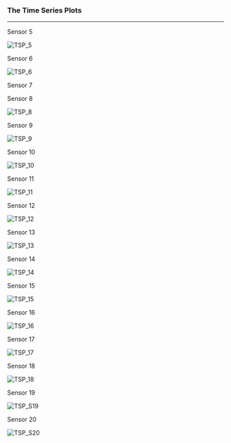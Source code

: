 ### The Time Series Plots
---
Sensor 5

![TSP_5](https://github.com/user-attachments/assets/0fce220b-9703-4b64-bcb3-b4f4abc10739)


Sensor 6

![TSP_6](https://github.com/user-attachments/assets/2bf93de5-e4a2-4f7c-b387-5e5a80316616)


Sensor 7



Sensor 8

![TSP_8](https://github.com/user-attachments/assets/df304269-ca76-4a32-ba61-40c1d03deaad)

Sensor 9

![TSP_9](https://github.com/user-attachments/assets/9561ac2a-8cfb-47ef-80a5-96a20e89feb5)


Sensor 10

![TSP_10](https://github.com/user-attachments/assets/3fdb29b6-f0c1-4bce-91b2-607f61312168)



Sensor 11

![TSP_11](https://github.com/user-attachments/assets/7b262d39-a1bd-410a-8b99-9c4957e40c60)


Sensor 12

![TSP_12](https://github.com/user-attachments/assets/3b5fd859-e9d5-4b6b-9fa5-7f8278a1b54a)


Sensor 13

![TSP_13](https://github.com/user-attachments/assets/ceca4cde-d15e-43bf-ad7e-27be6e2a8063)

Sensor 14

![TSP_14](https://github.com/user-attachments/assets/bab73a94-1e3c-46c4-aeb1-f3581b6e5193)

Sensor 15

![TSP_15](https://github.com/user-attachments/assets/ee4a9fbe-626e-4aab-8b7f-9590b53f1d68)


Sensor 16

![TSP_16](https://github.com/user-attachments/assets/22d6e37d-aa98-4ebc-8de9-cf4e2649993b)

Sensor 17

![TSP_17](https://github.com/user-attachments/assets/d2e379c6-b104-4eca-b4c2-74543ebf3cd5)


Sensor 18

![TSP_18](https://github.com/user-attachments/assets/89941cf3-2bc8-437c-b160-3734662e6e1d)


Sensor 19

![TSP_S19](https://github.com/user-attachments/assets/8902bf9e-4215-468e-b5f1-abc973a7eb9e)


Sensor 20

![TSP_S20](https://github.com/user-attachments/assets/05165c6a-fb8a-45b4-aac9-5b3146b76e0d)






















